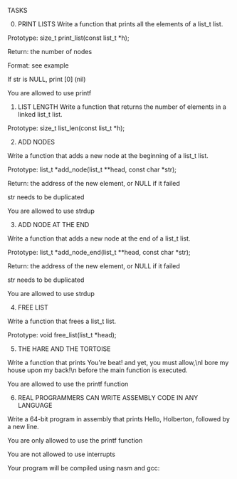 TASKS

0. PRINT LISTS
Write a function that prints all the elements of a list_t list.



Prototype: size_t print_list(const list_t *h);

Return: the number of nodes

Format: see example

If str is NULL, print [0] (nil)

You are allowed to use printf

1. LIST LENGTH
Write a function that returns the number of elements in a linked list_t list.

Prototype: size_t list_len(const list_t *h);

2. ADD NODES

Write a function that adds a new node at the beginning of a list_t list.

Prototype: list_t *add_node(list_t **head, const char *str);

Return: the address of the new element, or NULL if it failed

str needs to be duplicated

You are allowed to use strdup

3. ADD NODE AT THE END

Write a function that adds a new node at the end of a list_t list.

Prototype: list_t *add_node_end(list_t **head, const char *str);

Return: the address of the new element, or NULL if it failed

str needs to be duplicated

You are allowed to use strdup

4. FREE LIST

Write a function that frees a list_t list.

Prototype: void free_list(list_t *head);

5. THE HARE AND THE TORTOISE

Write a function that prints You're beat! and yet, you must allow,\nI bore my house upon my back!\n before the main function is executed.

You are allowed to use the printf function

6. REAL PROGRAMMERS CAN WRITE ASSEMBLY CODE IN ANY LANGUAGE

Write a 64-bit program in assembly that prints Hello, Holberton, followed by a new line.

You are only allowed to use the printf function

You are not allowed to use interrupts

Your program will be compiled using nasm and gcc:
